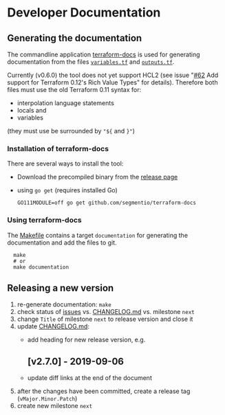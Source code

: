 # Developer Documentation

## Generating the documentation

The commandline application 
[terraform-docs](https://github.com/segmentio/terraform-docs) is used for
generating documentation from the files [`variables.tf`](../../variables.tf)
and [`outputs.tf`](../../outputs.tf).

Currently (v0.6.0) the tool does not yet support HCL2
(see issue "[#62](https://github.com/segmentio/terraform-docs/issues/62)
Add support for Terraform 0.12's Rich Value Types" for details).
Therefore both files must use the old Terraform 0.11 syntax for:
- interpolation language statements
- locals and
- variables

(they must use be surrounded by `"${` and `}"`)

### Installation of terraform-docs

There are several ways to install the tool:

* Download the precompiled binary from the
  [release page](https://github.com/segmentio/terraform-docs/releases/)

* using `go get` (requires installed Go)

      GO111MODULE=off go get github.com/segmentio/terraform-docs

### Using terraform-docs

The [Makefile](../../Makefile) contains a target `documentation`
for generating the documentation and add the files to git.

      make
      # or
      make documentation 

## Releasing a new version

1.  re-generate documentation: `make`
1.  check status of [issues](https://github.com/WildBeavers/terraform-aws-ec2-instance/issues) 
    vs. [CHANGELOG.md](../../CHANGELOG.md) vs. milestone `next`
1.  change `Title` of milestone `next` to release version and close it
1.  update [CHANGELOG.md](../../CHANGELOG.md):
    * add heading for new release version, e.g.

        <a name="v2.7.0"></a>
        ## [v2.7.0] - 2019-09-06
    * update diff links at the end of the document
1.  after the changes have been committed, create a release tag
    (`vMajor.Minor.Patch`)
1.  create new milestone `next`
